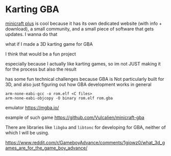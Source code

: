 # Karting GBA

[minicraft plus](https://minicraftplus.github.io/) is cool because it has its own dedicated website (with info + download), a small community, and a small piece of software that gets updates. I wanna do that

what if I made a 3D karting game for GBA

I think that would be a fun project

especially because I actually like karting games, so im not JUST making it for the process but also the result

has some fun technical challenges because GBA is Not particularly built for 3D, and also just figuring out how GBA development works in general

```
arm-none-eabi-gcc -o rom.elf <C files>
arm-none-eabi-objcopy -O binary rom.elf rom.gba
```

emulator https://mgba.io/

example of such game https://github.com/Vulcalien/minicraft-gba

There are libraries like `libgba` and `libtonc` for developing for GBA, neither of which I will be using.

https://www.reddit.com/r/GameboyAdvance/comments/1giowz0/what_3d_games_are_for_the_game_boy_advance/
